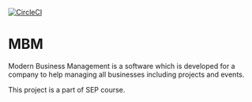 [![CircleCI](https://circleci.com/gh/punparin/MBM.svg?style=svg)](https://circleci.com/gh/punparin/MBM)
# MBM
Modern Business Management
is a software which is developed for a company to help managing all businesses including projects and events.

This project is a part of SEP course.
